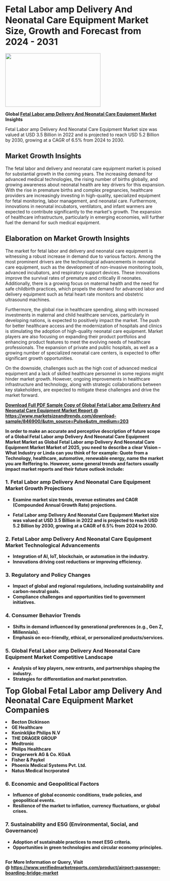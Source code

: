 <H1>Fetal Labor amp Delivery And Neonatal Care Equipment Market Size, Growth and Forecast from 2024 - 2031</H1><img class="aligncenter size-medium wp-image-584254" src="https://thirdeyenews.in/wp-content/uploads/2024/09/Global-Market-Research-300x168.jpeg" alt="" width="300" height="168" /><p><strong>Global&nbsp;<a href="https://www.marketsizeandtrends.com/download-sample/846900/&amp;utm_source=Pulse&amp;utm_medium=203">Fetal Labor amp Delivery And Neonatal Care Equipment Market</a> Insights</strong></p><p>Fetal Labor amp Delivery And Neonatal Care Equipment Market size was valued at USD 3.5 Billion in 2022 and is projected to reach USD 5.2 Billion by 2030, growing at a CAGR of 6.5% from 2024 to 2030.</p><p><h2>Market Growth Insights</h2> <p>The fetal labor and delivery and neonatal care equipment market is poised for substantial growth in the coming years. The increasing demand for advanced medical technologies, the rising number of births globally, and growing awareness about neonatal health are key drivers for this expansion. With the rise in premature births and complex pregnancies, healthcare providers are increasingly investing in high-quality, specialized equipment for fetal monitoring, labor management, and neonatal care. Furthermore, innovations in neonatal incubators, ventilators, and infant warmers are expected to contribute significantly to the market's growth. The expansion of healthcare infrastructure, particularly in emerging economies, will further fuel the demand for such medical equipment.</p> <p><strong><a href="#"></a></strong></p> <h2>Elaboration on Market Growth Insights</h2> <p>The market for fetal labor and delivery and neonatal care equipment is witnessing a robust increase in demand due to various factors. Among the most prominent drivers are the technological advancements in neonatal care equipment, such as the development of non-invasive monitoring tools, advanced incubators, and respiratory support devices. These innovations improve the survival rates of premature and critically ill neonates. Additionally, there is a growing focus on maternal health and the need for safe childbirth practices, which propels the demand for advanced labor and delivery equipment such as fetal heart rate monitors and obstetric ultrasound machines.</p> <p>Furthermore, the global rise in healthcare spending, along with increased investments in maternal and child healthcare services, particularly in developing nations, is expected to positively impact the market. The push for better healthcare access and the modernization of hospitals and clinics is stimulating the adoption of high-quality neonatal care equipment. Market players are also focusing on expanding their product portfolios and enhancing product features to meet the evolving needs of healthcare professionals. The expansion of private and public hospitals, as well as a growing number of specialized neonatal care centers, is expected to offer significant growth opportunities.</p> <p>On the downside, challenges such as the high cost of advanced medical equipment and a lack of skilled healthcare personnel in some regions might hinder market growth. However, ongoing improvements in healthcare infrastructure and technology, along with strategic collaborations between key stakeholders, are expected to mitigate these challenges and drive the market forward.</p> <p><strong><a href="#"></p><p><span class=""><strong>Download Full PDF Sample Copy of Global Fetal Labor amp Delivery And Neonatal Care Equipment Market Report</strong> @ <a href="https://www.marketsizeandtrends.com/download-sample/846900/&amp;utm_source=Pulse&amp;utm_medium=203" target="_blank">https://www.marketsizeandtrends.com/download-sample/846900/&amp;utm_source=Pulse&amp;utm_medium=203</a></span></p><p>In order to make an accurate and perceptive description of future scope of a Global&nbsp;Fetal Labor amp Delivery And Neonatal Care Equipment Market Market as Global&nbsp;Fetal Labor amp Delivery And Neonatal Care Equipment Market Market of 2025, you need to describe a clear Vision &ndash; What Industry or Linda can you think of for example: Quote from a Technology, healthcare, automotive, renewable energy, name the market you are Reffering to. However, some general trends and factors usually impact market reports and their future outlook include:</p><h3>1.&nbsp;<strong>Fetal Labor amp Delivery And Neonatal Care Equipment Market Growth Projections</strong></h3><ul><li>Examine market size trends, revenue estimates and CAGR (Compounded Annual Growth Rate) projections.</li><li><p>Fetal Labor amp Delivery And Neonatal Care Equipment Market size was valued at USD 3.5 Billion in 2022 and is projected to reach USD 5.2 Billion by 2030, growing at a CAGR of 6.5% from 2024 to 2030.</p></li></ul><h3>2.&nbsp;<strong>Fetal Labor amp Delivery And Neonatal Care Equipment Market Technological Advancements</strong></h3><ul><li>Integration of AI, IoT, blockchain, or automation in the industry.</li><li>Innovations driving cost reductions or improving efficiency.</li></ul><h3>3.&nbsp;<strong>Regulatory and Policy Changes</strong></h3><ul><li>Impact of global and regional regulations, including sustainability and carbon-neutral goals.</li><li>Compliance challenges and opportunities tied to government initiatives.</li></ul><h3>4.&nbsp;<strong>Consumer Behavior Trends</strong></h3><ul><li>Shifts in demand influenced by generational preferences (e.g., Gen Z, Millennials).</li><li>Emphasis on eco-friendly, ethical, or personalized products/services.</li></ul><h3>5.&nbsp;<strong>Global Fetal Labor amp Delivery And Neonatal Care Equipment Market Competitive Landscape</strong></h3><ul><li>Analysis of key players, new entrants, and partnerships shaping the industry.</li><li>Strategies for differentiation and market penetration.</li></ul><p data-pm-slice="1 1 []"><span style="color: inherit; font-family: inherit; font-size: 25px;">Top Global Fetal Labor amp Delivery And Neonatal Care Equipment Market Companies</span></p><div class="" data-test-id=""><p><li>Becton Dickinson</li><li> GE Healthcare</li><li> Koninklijke Philips N.V</li><li> THE DRAGER GROUP</li><li> Medtronic</li><li> Philips Healthcare</li><li> Dragerwerk AG & Co. KGaA</li><li> Fisher & Paykel</li><li> Phoenix Medical Systems Pvt. Ltd.</li><li> Natus Medical Incrporated</li></p></div><h3>6.&nbsp;<strong>Economic and Geopolitical Factors</strong></h3><ul><li>Influence of global economic conditions, trade policies, and geopolitical events.</li><li>Resilience of the market to inflation, currency fluctuations, or global crises.</li></ul><h3>7.&nbsp;<strong>Sustainability and ESG (Environmental, Social, and Governance)</strong></h3><ul><li>Adoption of sustainable practices to meet ESG criteria.</li><li>Opportunities in green technologies and circular economy principles.</li></ul><h2><strong style="font-size: 14px;">For More Information or Query, Visit @&nbsp;</strong><a style="background-color: #ffffff; font-size: 14px;" href="https://www.marketsizeandtrends.com/report/fetal-labor-amp-delivery-and-neonatal-care-equipment-market/" target="_blank">https://www.verifiedmarketreports.com/product/airport-passenger-boarding-bridge-market</a></h2>
